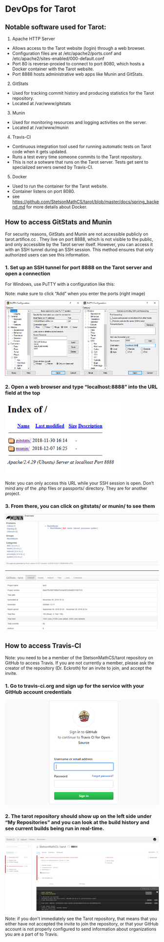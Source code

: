 # DevOps for Tarot
## Notable software used for Tarot:
1. Apache HTTP Server
  * Allows access to the Tarot website (login) through a web browser.
  * Configuration files are at /etc/apache2/ports.conf and /etc/apache2/sites-enabled/000-default.conf
  * Port 80 is reverse-proxied to connect to port 8080, which hosts a Docker container with the Tarot website.
  * Port 8888 hosts administrative web apps like Munin and GitStats.
2. GitStats
  * Used for tracking commit history and producing statistics for the Tarot repository.
  * Located at /var/www/gitstats
3. Munin
  * Used for monitoring resources and logging activities on the server.
  * Located at /var/www/munin
4. Travis-CI
  * Continuous integration tool used for running automatic tests on Tarot code when it gets updated.
  * Runs a test every time someone commits to the Tarot repository.
  * This is not a sotware that runs on the Tarot server. Tests get sent to specialized servers owned by Travis-CI.
5. Docker
  * Used to run the container for the Tarot website.
  * Container listens on port 8080.
  * see https://github.com/StetsonMathCS/tarot/blob/master/docs/spring_backend.md for more details about Docker.

## How to access GitStats and Munin
For security reasons, GitStats and Munin are not accessible publicly on tarot.artifice.cc . They live on port 8888, which is not visible to the public, and only accessible by the Tarot server itself. However, you can access it with an SSH tunnel during an SSH session. This method ensures that only authorized users can see this information.

### 1. Set up an SSH tunnel for port 8888 on the Tarot server and open a connection
For Windows, use PuTTY with a configuration like this:

Note: make sure to click “Add” when you enter the ports (right image)

![alt text](https://github.com/StetsonMathCS/tarot/blob/master/docs/img/devops_01.png "PuTTY configuration")
### 2. Open a web browser and type “localhost:8888” into the URL field at the top
![alt text](https://github.com/StetsonMathCS/tarot/blob/master/docs/img/devops_02b.png "directory index")

Note: you can only access this URL while your SSH session is open. Don’t mind any of the .php files or passports/ directory. They are for another project.

### 3. From there, you can click on gitstats/ or munin/ to see them
![alt text](https://github.com/StetsonMathCS/tarot/blob/master/docs/img/devops_03.png "Munin")
***
![alt text](https://github.com/StetsonMathCS/tarot/blob/master/docs/img/devops_04.png "GitStats")

## How to access Travis-CI

Note: you need to be a member of the StetsonMathCS/tarot repository on GitHub to access Travis. If you are not currently a member, please ask the creator of the repository (Dr. Eckroth) for an invite to join, and accept the invite.

### 1. Go to travis-ci.org and sign up for the service with your GitHub account credentials

![alt text](https://github.com/StetsonMathCS/tarot/blob/master/docs/img/devops_05.png "GitStats")

### 2. The tarot repository should show up on the left side under “My Repositories” and you can look at the build history and see current builds being run in real-time.

![alt text](https://github.com/StetsonMathCS/tarot/blob/master/docs/img/devops_06.png "GitStats")

Note: if you don't immediately see the Tarot repository, that means that you either have not accepted the invite to join the repository, or that your GitHub account is not properly configured to send information about organizations you are a part of to Travis.

